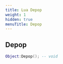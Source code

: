 ```yaml
---
title: Lua Depop
weight: 1
hidden: true
menuTitle: Depop
---
```

## Depop
```lua
Object:Depop(); -- void
```